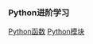 ### Python进阶学习
[Python函数](https://github.com/AimeeLiu01/Learn-Python/wiki/Python%E5%87%BD%E6%95%B0)
[Python模块](https://github.com/AimeeLiu01/Learn-Python/wiki/Python%E6%A8%A1%E5%9D%97)
